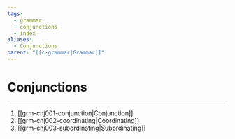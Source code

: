 ```yaml
---
tags:
  - grammar
  - conjunctions
  - index
aliases:
  - Conjunctions
parent: "[[c-grammar|Grammar]]"
---
```

# Conjunctions
---
1. [[grm-cnj001-conjunction|Conjunction]]
2. [[grm-cnj002-coordinating|Coordinating]]
3. [[grm-cnj003-subordinating|Subordinating]]